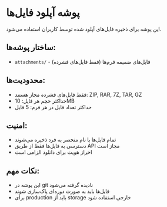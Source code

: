 # پوشه آپلود فایل‌ها

این پوشه برای ذخیره فایل‌های آپلود شده توسط کاربران استفاده می‌شود.

## ساختار پوشه‌ها:

- `attachments/` - فایل‌های ضمیمه فرم‌ها (فقط فایل‌های فشرده)

## محدودیت‌ها:

- فقط فایل‌های فشرده مجاز هستند: ZIP, RAR, 7Z, TAR, GZ
- حداکثر حجم هر فایل: 10MB
- حداکثر تعداد فایل در هر فرم: 5 فایل

## امنیت:

- تمام فایل‌ها با نام منحصر به فرد ذخیره می‌شوند
- دسترسی به فایل‌ها فقط از طریق API مجاز است
- احراز هویت برای دانلود الزامی است

## نکات مهم:

- این پوشه در git نادیده گرفته می‌شود
- فایل‌ها باید به صورت دوره‌ای پاک‌سازی شوند
- برای production باید از storage خارجی استفاده شود
